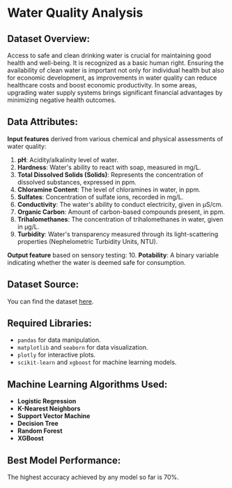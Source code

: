 # Water Quality Analysis

## Dataset Overview:

Access to safe and clean drinking water is crucial for maintaining good health and well-being. It is recognized as a basic human right. Ensuring the availability of clean water is important not only for individual health but also for economic development, as improvements in water quality can reduce healthcare costs and boost economic productivity. In some areas, upgrading water supply systems brings significant financial advantages by minimizing negative health outcomes.

## Data Attributes:

**Input features** derived from various chemical and physical assessments of water quality:
1. **pH**: Acidity/alkalinity level of water.
2. **Hardness**: Water's ability to react with soap, measured in mg/L.
3. **Total Dissolved Solids (Solids)**: Represents the concentration of dissolved substances, expressed in ppm.
4. **Chloramine Content**: The level of chloramines in water, in ppm.
5. **Sulfates**: Concentration of sulfate ions, recorded in mg/L.
6. **Conductivity**: The water's ability to conduct electricity, given in μS/cm.
7. **Organic Carbon**: Amount of carbon-based compounds present, in ppm.
8. **Trihalomethanes**: The concentration of trihalomethanes in water, given in μg/L.
9. **Turbidity**: Water's transparency measured through its light-scattering properties (Nephelometric Turbidity Units, NTU).

**Output feature** based on sensory testing:
10. **Potability**: A binary variable indicating whether the water is deemed safe for consumption.

## Dataset Source:
You can find the dataset [here](https://www.kaggle.com/adityakadiwal/water-potability).

## Required Libraries:
- `pandas` for data manipulation.
- `matplotlib` and `seaborn` for data visualization.
- `plotly` for interactive plots.
- `scikit-learn` and `xgboost` for machine learning models.

## Machine Learning Algorithms Used:
- **Logistic Regression**
- **K-Nearest Neighbors**
- **Support Vector Machine**
- **Decision Tree**
- **Random Forest**
- **XGBoost**

## Best Model Performance:
The highest accuracy achieved by any model so far is 70%.
